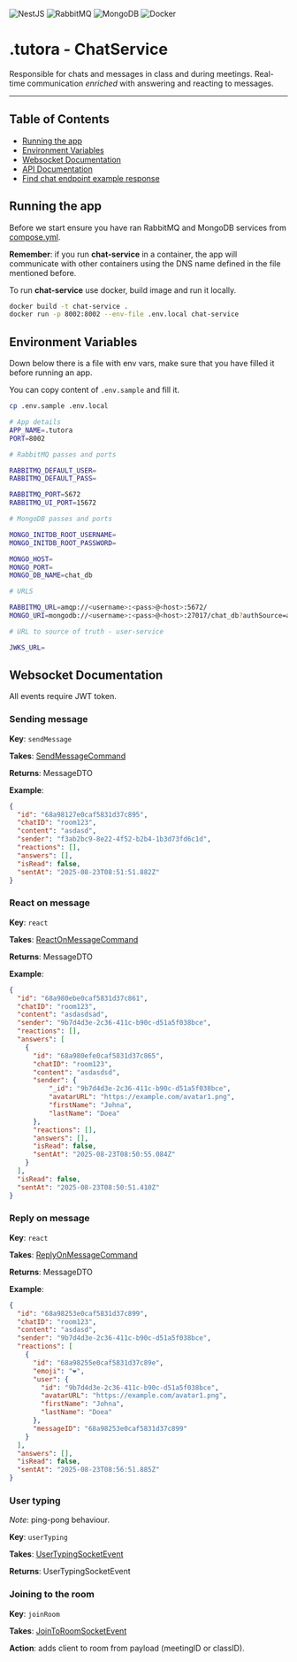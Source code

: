 ![NestJS](https://img.shields.io/badge/nestjs-%23E0234E.svg?style=for-the-badge&logo=nestjs&logoColor=white)
![RabbitMQ](https://img.shields.io/badge/Rabbitmq-FF6600?style=for-the-badge&logo=rabbitmq&logoColor=white)
![MongoDB](https://img.shields.io/badge/MongoDB-%234ea94b.svg?style=for-the-badge&logo=mongodb&logoColor=white)
![Docker](https://img.shields.io/badge/docker-%230db7ed.svg?style=for-the-badge&logo=docker&logoColor=white)

# .tutora - ChatService

Responsible for chats and messages in class and during meetings. Real-time communication _enriched_ with answering and reacting to messages.

---

## Table of Contents

- [Running the app](#running-the-app)
- [Environment Variables](#environment-variables)
- [Websocket Documentation](#ws-documentation)
- [API Documentation](#api-documentation)
- [Find chat endpoint example response](#find-chat-endpoint-example-response)


## Running the app

Before we start ensure you have ran RabbitMQ and MongoDB services from [compose.yml](../../compose.yml). 

**Remember**: if you run **chat-service** in a container, the app will communicate with other containers using the DNS name defined in the file mentioned before.

To run **chat-service** use docker, build image and run it locally.

```bash
docker build -t chat-service .
docker run -p 8002:8002 --env-file .env.local chat-service
```

## Environment Variables

Down below there is a file with env vars, make sure that you have filled it before running an app.   

You can copy content of `.env.sample` and fill it. 

```bash
cp .env.sample .env.local
```

```bash
# App details
APP_NAME=.tutora
PORT=8002

# RabbitMQ passes and ports

RABBITMQ_DEFAULT_USER=
RABBITMQ_DEFAULT_PASS=

RABBITMQ_PORT=5672
RABBITMQ_UI_PORT=15672

# MongoDB passes and ports

MONGO_INITDB_ROOT_USERNAME=
MONGO_INITDB_ROOT_PASSWORD=

MONGO_HOST=
MONGO_PORT=
MONGO_DB_NAME=chat_db

# URLS

RABBITMQ_URL=amqp://<username>:<pass>@<host>:5672/
MONGO_URI=mongodb://<username>:<pass>@<host>:27017/chat_db?authSource=admin

# URL to source of truth - user-service

JWKS_URL=
```

## Websocket Documentation

All events require JWT token.

### Sending message

**Key**: `sendMessage`

**Takes**: [SendMessageCommand](/src/domain/commands/send-message.command.ts)

**Returns**: MessageDTO

**Example**:

```json
{
  "id": "68a98127e0caf5831d37c895",
  "chatID": "room123",
  "content": "asdasd",
  "sender": "f3ab2bc9-8e22-4f52-b2b4-1b3d73fd6c1d",
  "reactions": [],
  "answers": [],
  "isRead": false,
  "sentAt": "2025-08-23T08:51:51.882Z"
}
```

### React on message

**Key**: `react`

**Takes**: [ReactOnMessageCommand](/src/domain/commands/react-on-message.command.ts)

**Returns**: MessageDTO

**Example**:

```json
{
  "id": "68a980ebe0caf5831d37c861",
  "chatID": "room123",
  "content": "asdasdsad",
  "sender": "9b7d4d3e-2c36-411c-b90c-d51a5f038bce",
  "reactions": [],
  "answers": [
    {
      "id": "68a980efe0caf5831d37c865",
      "chatID": "room123",
      "content": "asdasdsd",
      "sender": {
          "_id": "9b7d4d3e-2c36-411c-b90c-d51a5f038bce",
          "avatarURL": "https://example.com/avatar1.png",
          "firstName": "Johna",
          "lastName": "Doea"
      },
      "reactions": [],
      "answers": [],
      "isRead": false,
      "sentAt": "2025-08-23T08:50:55.084Z"
    }
  ],
  "isRead": false,
  "sentAt": "2025-08-23T08:50:51.410Z"
}
```


### Reply on message

**Key**: `react`

**Takes**: [ReplyOnMessageCommand](/src/domain/commands/reply-on-message.command.ts)

**Returns**: MessageDTO

**Example**:

```json
{
  "id": "68a98253e0caf5831d37c899",
  "chatID": "room123",
  "content": "asdasd",
  "sender": "9b7d4d3e-2c36-411c-b90c-d51a5f038bce",
  "reactions": [
    {
      "id": "68a98255e0caf5831d37c89e",
      "emoji": "❤️",
      "user": {
        "id": "9b7d4d3e-2c36-411c-b90c-d51a5f038bce",
        "avatarURL": "https://example.com/avatar1.png",
        "firstName": "Johna",
        "lastName": "Doea"
      },
      "messageID": "68a98253e0caf5831d37c899"
    }
  ],
  "answers": [],
  "isRead": false,
  "sentAt": "2025-08-23T08:56:51.885Z"
}
```

### User typing

_Note_: ping-pong behaviour.

**Key**: `userTyping`

**Takes**: [UserTypingSocketEvent](/src/domain/ws-event/user-typing.socket.event.ts)

**Returns**: UserTypingSocketEvent


### Joining to the room

**Key**: `joinRoom`

**Takes**: [JoinToRoomSocketEvent](/src/domain/ws-event/join-room.socket.event.ts)

**Action**: adds client to room from payload (meetingID or classID).